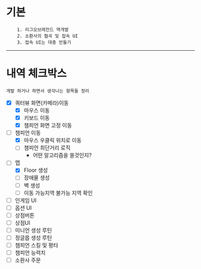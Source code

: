 # 기본
```
    1. 리그오브레전드 역개발
    2. 소환사의 협곡 및 접속 UI
    3. 접속 UI는 대충 만들기
```

---
# 내역 체크박스
```
개발 하거나 하면서 생각나는 항목들 정리
```
- [x] 쿼터뷰 화면(카메라)이동
  - [x] 마우스 이동
  - [x] 키보드 이동
  - [x] 챔피언 화면 고정 이동
- [ ] 챔피언 이동
  - [x] 마우스 우클릭 위치로 이동   
  - [ ] 챔피언 최단거리 로직
    - 어떤 알고리즘을 쓸것인지?
- [ ] 맵
  - [x] Floor 생성
  - [ ] 장애물 생성
  - [ ] 벽 생성
  - [ ] 이동 가능지역 불가능 지역 확인
- [ ] 인게임 UI
- [ ] 옵션 UI
- [ ] 상점버튼
- [ ] 상점UI
- [ ] 미니언 생성 루틴
- [ ] 정글몹 생성 루틴
- [ ] 챔피언 스킬 및 평타
- [ ] 챔피언 능력치
- [ ] 소환사 주문